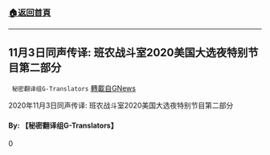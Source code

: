 ###  [:house:返回首頁](https://github.com/ourhimalayas/txt)
---

## 11月3日同声传译: 班农战斗室2020美国大选夜特别节目第二部分
` 秘密翻译组G-Translators` [轉載自GNews](https://gnews.org/zh-hans/527237/)

2020年11月3日同声传译: 班农战斗室2020美国大选夜特别节目第二部分



#### **By: 【秘密翻译组G-Translators】**

0
